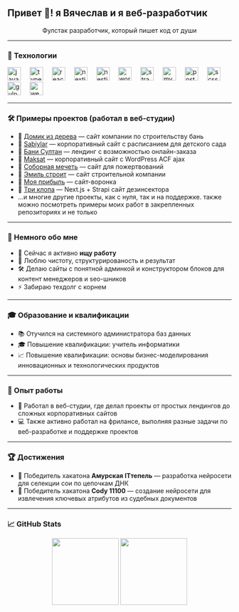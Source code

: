 <h2 align="left">Привет 👋! я Вячеслав и я веб-разработчик</h2>
<p align="center">Фулстак разработчик, который пишет код от души</p>

---

### 🧠 Технологии

<div align="left">
  <img src="https://cdn.jsdelivr.net/gh/devicons/devicon/icons/javascript/javascript-original.svg" height="30" alt="javascript" />
  <img width="12" />
  <img src="https://cdn.jsdelivr.net/gh/devicons/devicon/icons/typescript/typescript-original.svg" height="30" alt="typescript" />
  <img width="12" />
  <img src="https://cdn.jsdelivr.net/gh/devicons/devicon/icons/react/react-original.svg" height="30" alt="react" />
  <img width="12" />
  <img src="https://cdn.jsdelivr.net/gh/devicons/devicon/icons/nextjs/nextjs-original.svg" height="30" alt="nextjs" />
  <img width="12" />
  <img src="https://avatars.mds.yandex.net/i?id=c2a3308ffc4f87382c8667f3a6d5380ef76c57ab-10654381-images-thumbs&n=13" height="30" alt="nestjs" >
  <img width="12" />
  <img src="https://cdn.jsdelivr.net/gh/devicons/devicon/icons/wordpress/wordpress-plain.svg" height="30" alt="wordpress" />
  <img width="12" />
  <img src="https://avatars.mds.yandex.net/i?id=99a03fd16ff7dfe5a496cc42a329701cf76d7cd1-4897019-images-thumbs&n=13" height="30" alt="strapi" />
  <img width="12" />
  <img src="https://cdn.jsdelivr.net/gh/devicons/devicon/icons/mysql/mysql-original.svg" height="30" alt="mysql" />
  <img width="12" />
  <img src="https://cdn.jsdelivr.net/gh/devicons/devicon/icons/postgresql/postgresql-original.svg" height="30" alt="postgres" />
  <img width="12" />
  <img src="https://cdn.jsdelivr.net/gh/devicons/devicon/icons/sass/sass-original.svg" height="30" alt="scss" />
  <img width="12" />
  <img src="https://cdn.jsdelivr.net/gh/devicons/devicon/icons/gulp/gulp-plain.svg" height="30" alt="gulp" />
  <img width="12" />
  <img src="https://cdn.jsdelivr.net/gh/devicons/devicon/icons/webpack/webpack-original.svg" height="30" alt="webpack" />
</div>

---

### 🛠 Примеры проектов (работал в веб-студии)

- 🔗 <a href="https://domik-iz-dereva.ru/" target="_blank">Домик из дерева</a> — сайт компании по строительству бань  
- 🔗 <a href="https://sabiylar.com/" target="_blank">Sabiylar</a> — корпоративный сайт с расписанием для детского сада  
- 🔗 <a href="https://bani-sultan.ru/" target="_blank">Бани Султан</a> — лендинг с возможностью онлайн-заказа  
- 🔗 <a href="https://maksat.devmarknew.ru/" target="_blank">Maksat</a> — корпоративный сайт с WordPress ACF ajax  
- 🔗 <a href="https://три-клопа.рф/" target="_blank">Соборная мечеть</a> — сайт для пожертвований  
- 🔗 <a href="https://emilstroit.ru/" target="_blank">Эмиль строит</a> — сайт строительной компании  
- 🔗 <a href="https://www.figma.com/design/vufepAZ2lF9RzmXmNeBnwD/%D0%9C%D0%BE%D1%8F-%D0%9F%D1%80%D0%B8%D0%B1%D1%8B%D0%BB%D1%8C--Copy-?node-id=174-2687&p=f&t=2Imx7pWJN5CKqQ7A-0" target="_blank">Моя прибыль</a> — сайт-воронка  
- 🔗 <a href="https://domvrayu.ru/" target="_blank">Три клопа</a> — Next.js + Strapi сайт дезинсектора
- …и многие другие проекты, как с нуля, так и на поддержке. также можно посмотреть примеры моих работ в закрепленных репозиториях и не только

---

### 🚀 Немного обо мне

- 🔭 Сейчас я активно **ищу работу**
- 🧠 Люблю чистоту, структурированость и результат
- 🛠️ Делаю сайты с понятной админкой и конструктором блоков для контент менеджеров и seo-шников
- ⚡ Забираю техдолг с корнем

---

### 🎓 Образование и квалификации

- 📚 Отучился на системного администратора баз данных  
- 🎓 Повышение квалификации: учитель информатики  
- 📈 Повышение квалификации: основы бизнес-моделирования инновационных и технологических продуктов

---

### 💼 Опыт работы

- 🏢 Работал в веб-студии, где делал проекты от простых лендингов до сложных корпоративных сайтов  
- 💻 Также активно работал на фрилансе, выполняя разные задачи по веб-разработке и поддержке проектов

---

### 🏆 Достижения

- 🥇 Победитель хакатона **Амурская ITтепель** — разработка нейросети для селекции сои по цепочкам ДНК  
- 🥇 Победитель хакатона **Cody 11100** — создание нейросети для извлечения ключевых атрибутов из судебных документов
  
---

### 📈 GitHub Stats

<p align="center">
  <img src="https://github-readme-stats.vercel.app/api?username=crossovka&show_icons=true&theme=radical" height="150" />
  <img src="https://github-readme-stats.vercel.app/api/top-langs/?username=crossovka&layout=compact&theme=radical" height="150" />
</p>

